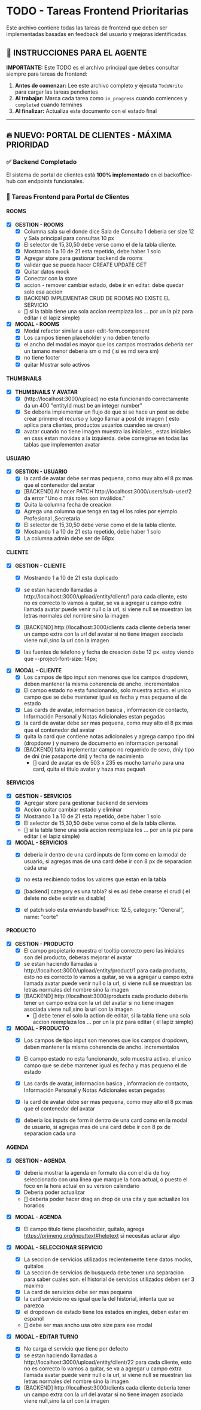 # TODO - Tareas Frontend Prioritarias

Este archivo contiene todas las tareas de frontend que deben ser implementadas basadas en feedback del usuario y mejoras identificadas.

## 🚨 INSTRUCCIONES PARA EL AGENTE

**IMPORTANTE:** Este TODO es el archivo principal que debes consultar siempre para tareas de frontend:

1. **Antes de comenzar:** Lee este archivo completo y ejecuta `TodoWrite` para cargar las tareas pendientes
2. **Al trabajar:** Marca cada tarea como `in_progress` cuando comiences y `completed` cuando termines
3. **Al finalizar:** Actualiza este documento con el estado final

---

## 🔥 NUEVO: PORTAL DE CLIENTES - MÁXIMA PRIORIDAD

### ✅ Backend Completado
El sistema de portal de clientes está **100% implementado** en el backoffice-hub con endpoints funcionales.

### 🎯 Tareas Frontend para Portal de Clientes

#### **ROOMS**
- [x] **GESTION - ROOMS**
  - [x] Columna sala su el donde dice Sala de Consulta 1 deberia ser size 12 y Sala principal para consultas 10 px
  - [x] El selector de 15,30,50 debe verse como el de la tabla cliente.
  - [x] Mostrando 1 a 10 de 21 esta repetido, debe haber 1 solo
  - [x] Agregar store para gestionar  backend de rooms
  - [x] validar que se pueda hacer CREATE UPDATE GET
  - [x] Quitar datos mock
  - [x] Conectar con la store
  - [x] accion - remover cambiar estado, debe ir en editar. debe quedar solo esa accion
  - [x] BACKEND IMPLEMENTAR CRUD DE ROOMS NO EXISTE EL SERVICIO
  - [] si la tabla tiene una sola accion reemplaza  los  ... por un la piz para editar ( el lapiz simple)
- [x] **MODAL  - ROOMS**
  - [x] Modal refactor similar a  user-edit-form.component
  - [x] Los campos tienen placeholder y no deben tenerlo
  - [x] el ancho del modal es mayor que los campos mostrados  deberia ser un tamano menor deberia sm o md ( si es md sera sm)
  - [x] no tiene footer
  - [x] quitar Mostrar solo activos

#### **THUMBNAILS**
- [x] **THUMBNAILS Y AVATAR**
  - [x] (http://localhost:3000/upload) no esta funcionando correctamente da un 400    "entityId must be an integer number"
  - [x] Se deberia implementar un flujo de que si se hace un  post se debe crear primero el recurso  y luego  llamar a post de imagen ( esto aplica para clientes, productos usuarios cuandeo se crean)
  - [x] avatar cuando no tiene imagen muestra las iniciales , estas iniciales en csss estan movidas a la izquierda. debe corregirse en todas las tablas que implementen avatar

#### **USUARIO**
- [x] **GESTION - USUARIO**
  - [x] la card de avatar debe ser mas pequena, como muy alto el 8 px mas que el contenedor del avatar
  - [x] [BACKEND] Al hacer PATCH http://localhost:3000/users/sub-user/2 da error "Uno o más roles son inválidos."
  - [x] Quita la columna fecha de creacion
  - [x] Agrega una columna que tenga en tag el los roles por ejemplo Profesional ,Secretaria
  - [x] El selector de 15,30,50 debe verse como el de la tabla cliente.
  - [x] Mostrando 1 a 10 de 21 esta repetido, debe haber 1 solo
  - [x] La columna admin debe ser de 68px

#### **CLIENTE**
- [x] **GESTION - CLIENTE**
  - [x] Mostrando 1 a 10 de 21 esta duplicado
  - [x] se estan haciendo llamadas a http://localhost:3000/upload/entity/client/1 para cada cliente, esto no es correcto lo vamos a quitar, se va a agregar u campo extra llamada avatar puede venir null o la url, si viene null se muestran las letras normales del nombre sino la imagen
  - [x] [BACKEND] http://localhost:3000/clients cada cliente deberia tener un campo extra con la url del avatar si no tiene imagen asociada viene null,sino la url con la imagen
  - [x] las fuentes de telefono  y fecha de creacion debe 12 px.  estoy viendo que     --project-font-size: 14px;

    

- [x] **MODAL  - CLIENTE**
  - [x] Los campos de tipo input son menores que los campos dropdown, deben mantener la misma coherencia de ancho.  incrementalos
  - [x] El campo estado no esta funcionando, solo muestra activo. el unico campo que se debe mantener igual es fecha y mas pequeno el de estado
  - [x] Las cards de avatar, informacion basica , informacion de contacto, Información Personal y Notas Adicionales estan pegadas
  - [x] la card de avatar debe ser mas pequena, como muy alto el 8 px mas que el contenedor del avatar
  - [x] quita la card que contiene notas adicionales y agrega campo tipo dni (dropdonw ) y numero de documento en informacion personal
  - [x] [BACKEND]  falta implementar campo no requerido de sexo, dniy tipo de dni (nie pasaporte dni) y fecha de nacimiento
      - [] card de avatar es de 503 x 235 es mucho tamaño para una card, quita el titulo  avatar y haza mas pequeñ


#### **SERVICIOS**
- [x] **GESTION - SERVICIOS**
  - [x] Agregar store para gestionar  backend de services
  - [x] Accion quitar  cambiar estado y eliminar
  - [x] Mostrando 1 a 10 de 21 esta repetido, debe haber 1 solo
  - [x] El selector de 15,30,50 debe verse como el de la tabla cliente.
  - [] si la tabla tiene una sola accion reemplaza  los  ... por un la piz para editar ( el lapiz simple)
- [x] **MODAL  - SERVICIOS**
  - [x] deberia ir dentro de una card  inputs de form  como en la modal de usuario, si agregas mas de una card debe ir con 8 px de separacion cada una
  - [x] no esta recibiendo todos los  valores que estan en la tabla
  - [x] [backend] category es una tabla? si es asi debe crearse el crud ( el delete no debe existir es disable)
  - [x] el patch solo esta enviando basePrice: 12.5, category: "General", name: "corte"



#### **PRODUCTO**
- [x] **GESTION - PRODUCTO**
  - [x] El campo propietario muestra el tooltip correcto pero las iniciales son del producto, deberas mejorar el avatar
  - [x] se estan haciendo llamadas a http://localhost:3000/upload/entity/product/1 para cada producto, esto no es correcto lo vamos a quitar, se va a agregar u campo extra llamada avatar puede venir null o la url, si viene null se muestran las letras normales del nombre sino la imagen
  - [x] [BACKEND] http://localhost:3000/products cada producto deberia tener un campo extra con la url del avatar si no tiene imagen asociada viene null,sino la url con la imagen
      - [] debe tener el solo la action de editar,  si la tabla tiene una sola accion reemplaza  los  ... por un la piz para editar ( el lapiz simple)

- [x] **MODAL  - PRODUCTO**
  - [x] Los campos de tipo input son menores que los campos dropdown, deben mantener la misma coherencia de ancho.  incrementalos
  - [x] El campo estado no esta funcionando, solo muestra activo. el unico campo que se debe mantener igual es fecha y mas pequeno el de estado
  - [x] Las cards de avatar, informacion basica , informacion de contacto, Información Personal y Notas Adicionales estan pegadas
  - [x] la card de avatar debe ser mas pequena, como muy alto el 8 px mas que el contenedor del avatar
  - [x] deberia los inputs de form ir dentro de una card como en la modal de usuario, si agregas mas de una card debe ir con 8 px de separacion cada una


#### **AGENDA**
- [x] **GESTION - AGENDA**
  - [x] deberia mostrar la agenda en formato dia con el dia de hoy seleccionado con una linea que marque la hora actual, o puesto el foco en la hora actual en su version calendario
  - [x] Deberia poder actualizar
  - [] deberia poder hacer drag an drop de una cita y que actualize los horarios 

- [x] **MODAL  - AGENDA**
  - [x] El campo titulo tiene placeholder, quitalo, agrega https://primeng.org/inputtext#helptext si necesitas aclarar algo

- [x] **MODAL  - SELECCIONAR SERVICIO**
  - [x] La seccion de servicios utilizados recientemente tiene datos mocks, quitalos
  - [x] La seccion de servicios de busqueda debe tener una separacion para saber cuales son. el historial de servicios utilizados deben ser 3 maximo
  - [x] La card de servicios debe ser mas pequena
  - [x] la card servicio  no es igual que la del historial, intenta que se parezca
  - [x] el dropdown de estado tiene los estados en ingles, deben estar en espanol
  - [] debe ser mas ancho  usa otro size para ese modal

- [x] **MODAL  - EDITAR TURNO**
  - [x] No carga el servicio que tiene por defecto
  - [x] se estan haciendo llamadas a http://localhost:3000/upload/entity/client/22 para cada cliente, esto no es correcto lo vamos a quitar, se va a agregar u campo extra llamada avatar puede venir null o la url, si viene null se muestran las letras normales del nombre sino la imagen
  - [x] [BACKEND] http://localhost:3000/clients cada cliente deberia tener un campo extra con la url del avatar si no tiene imagen asociada viene null,sino la url con la imagen
